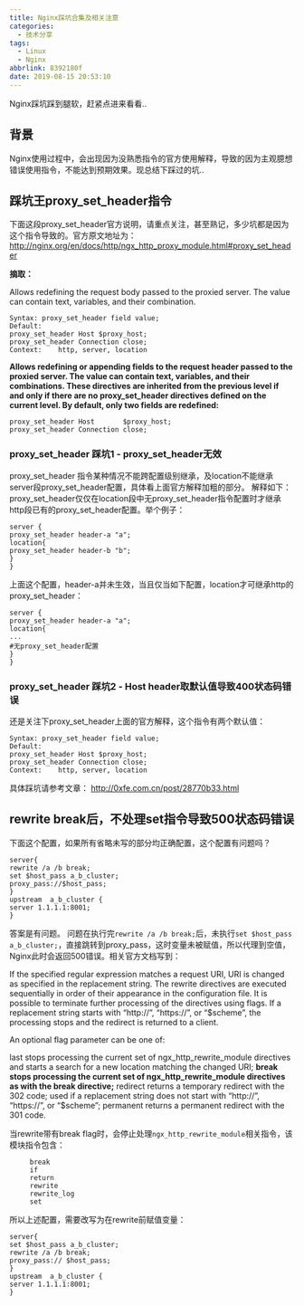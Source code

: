 ```yaml
---
title: Nginx踩坑合集及相关注意
categories:
  - 技术分享
tags:
  - Linux
  - Nginx
abbrlink: 8392180f
date: 2019-08-15 20:53:10
---
```

<div class="excerpt">
    Nginx踩坑踩到腿软，赶紧点进来看看..   
</div>

<!-- more -->

## 背景
Nginx使用过程中，会出现因为没熟悉指令的官方使用解释，导致的因为主观臆想错误使用指令，不能达到预期效果。现总结下踩过的坑..
## 踩坑王proxy_set_header指令

下面这段proxy_set_header官方说明，请重点关注，甚至熟记，多少坑都是因为这个指令导致的。官方原文地址为：http://nginx.org/en/docs/http/ngx_http_proxy_module.html#proxy_set_header

**摘取：**

Allows redefining the request body passed to the proxied server. The value can contain text, variables, and their combination.
```
Syntax:	proxy_set_header field value;
Default:	
proxy_set_header Host $proxy_host;
proxy_set_header Connection close;
Context:	http, server, location
```
**Allows redefining or appending fields to the request header passed to the proxied server. The value can contain text, variables, and their combinations. These directives are inherited from the previous level if and only if there are no proxy_set_header directives defined on the current level. By default, only two fields are redefined:**
```
proxy_set_header Host       $proxy_host;
proxy_set_header Connection close;
```
### proxy_set_header 踩坑1 - proxy_set_header无效
 proxy_set_header 指令某种情况不能跨配置级别继承，及location不能继承server段proxy_set_header配置，具体看上面官方解释加粗的部分。
 解释如下：
 		proxy_set_header仅仅在location段中无proxy_set_header指令配置时才继承http段已有的proxy_set_header配置。举个例子：
```
server {
proxy_set_header header-a "a";
location{
proxy_set_header header-b "b";
}
}
```
上面这个配置，header-a并未生效，当且仅当如下配置，location才可继承http的proxy_set_header：
```
server {
proxy_set_header header-a "a";
location{
...
#无proxy_set_header配置
}
}
```

### proxy_set_header 踩坑2 - Host header取默认值导致400状态码错误
还是关注下proxy_set_header上面的官方解释，这个指令有两个默认值：
```
Syntax:	proxy_set_header field value;
Default:	
proxy_set_header Host $proxy_host;
proxy_set_header Connection close;
Context:	http, server, location
```
具体踩坑请参考文章：
http://0xfe.com.cn/post/28770b33.html


## rewrite break后，不处理set指令导致500状态码错误
下面这个配置，如果所有省略未写的部分均正确配置，这个配置有问题吗？
```
server{
rewrite /a /b break;
set $host_pass a_b_cluster;
proxy_pass://$host_pass;
}
upstream  a_b_cluster {
server 1.1.1.1:8001;
}
```
答案是有问题。
问题在执行完`rewrite /a /b break;`后，未执行`set $host_pass a_b_cluster;`，直接跳转到proxy_pass，这时变量未被赋值，所以代理到空值，Nginx此时会返回500错误。相关官方文档写到：

If the specified regular expression matches a request URI, URI is changed as specified in the replacement string. The rewrite directives are executed sequentially in order of their appearance in the configuration file. It is possible to terminate further processing of the directives using flags. If a replacement string starts with “http://”, “https://”, or “$scheme”, the processing stops and the redirect is returned to a client.

An optional flag parameter can be one of:

last
stops processing the current set of ngx_http_rewrite_module directives and starts a search for a new location matching the changed URI;
**break**
**stops processing the current set of ngx_http_rewrite_module directives as with the break directive;**
redirect
returns a temporary redirect with the 302 code; used if a replacement string does not start with “http://”, “https://”, or “$scheme”;
permanent
returns a permanent redirect with the 301 code.

当rewrite带有break flag时，会停止处理`ngx_http_rewrite_module`相关指令，该模块指令包含：
```
     break
     if
     return
     rewrite
     rewrite_log
     set
 ```
所以上述配置，需要改写为在rewrite前赋值变量：


```
server{
set $host_pass a_b_cluster;
rewrite /a /b break;
proxy_pass:// $host_pass;
}
upstream  a_b_cluster {
server 1.1.1.1:8001;
}

```





